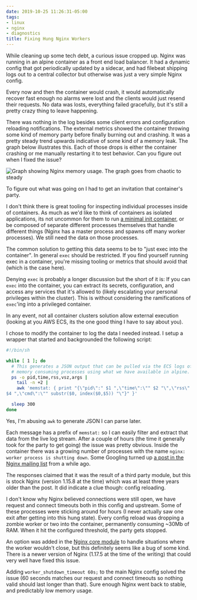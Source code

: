 ```yaml
---
date: 2019-10-25 11:26:31-05:00
tags:
- linux
- nginx
- diagnostics
title: Fixing Hung Nginx Workers
---
```


While cleaning up some tech debt, a curious issue cropped up. Nginx was running
in an alpine container as a front end load balancer. It had a dynamic config
that got periodically updated by a sidecar, and had filebeat shipping logs out
to a central collector but otherwise was just a very simple Nginx config.

Every now and then the container would crash, it would automatically recover
fast enough no alarms were lost and the clients would just resend their
requests. No data was losts, everything failed gracefully, but it's still a
pretty crazy thing to leave happening.

There was nothing in the log besides some client errors and configuration
reloading notifications. The external metrics showed the container throwing
some kind of memory party before finally burning out and crashing. It was a
pretty steady trend upwards indicative of some kind of a memory leak. The graph
below illustrates this. Each of those drops is either the container crashing or
me manually restarting it to test behavior. Can you figure out when I fixed the
issue?

![Graph showing Nginx memory usage. The graph goes from chaotic to
steady](/images/nginx_memory_consumption.png)

To figure out what was going on I had to get an invitation that container's
party.

I don't think there is great tooling for inspecting individual processes inside
of containers. As much as we'd like to think of containers as isolated
applications, its not uncommon for them to run [a minimal init container][1],
or be composed of separate different processes themselves that handle different
things (Nginx has a master process and spawns off many worker processes). We
still need the data on those processes.

The common solution to getting this data seems to be to "just exec into the
container". In general `exec` should be restricted. If you find yourself
running exec in a container, you're missing tooling or metrics that should
avoid that (which is the case here).

Denying `exec` is probably a longer discussion but the short of it is: If you
can `exec` into the container, you can extract its secrets, configuration, and
access any services that it's allowed to (likely escalating your personal
privileges within the cluster). This is without considering the ramifications
of `exec`'ing into a privileged container.

In any event, not all container clusters solution allow external execution
(looking at you AWS ECS, its the one good thing I have to say about you).

I chose to modify the container to log the data I needed instead. I setup a
wrapper that started and backgrounded the following script:

```sh
#!/bin/sh

while [ 1 ]; do
  # This generates a JSON output that can be pulled via the ECS logs of the top
  # memory consuming processes using what we have available in alpine.
  ps -o pid,time,rss,vsz,args |
    tail -n +2 |
    awk 'memstat: { print "{\"pid\":" $1 ",\"time\":\"" $2 "\",\"rss\":" $3 ",\"vsz\":"
$4 ",\"cmd\":\"" substr($0, index($0,$5)) "\"}" }'

  sleep 300
done
```

Yes, I'm abusing `awk` to generate JSON I can parse later.


Each message has a prefix of `memstat:` so I can easily filter and extract that
data from the live log stream. After a couple of hours (the time it generally
took for the party to get going) the issue was pretty obvious. Inside the
container there was a growing number of processes with the name `nginx: worker
process is shutting down`. Some Googling turned up [a post in the Nginx mailing
list][2] from a while ago.

The responses claimed that it was the result of a third party module, but this
is stock Nginx (version 1.15.8 at the time) which was at least three years
older than the post. It did indicate a clue though: config reloading.

I don't know why Nginx believed connections were still open, we have request
and connect timeouts both in this config and upstream. Some of these processes
were sticking around for hours (I never actually saw one exit after getting
into this hung state). Every config reload was dropping a zombie worker or two
into the container, permanently consuming ~30Mb of RAM. When it hit the
configured threshold, the party gets stopped.

An option was added in the [Nginx core module][3] to handle situations where
the worker wouldn't close, but this definitely seems like a bug of some kind.
There is a newer version of Nginx (1.17.5 at the time of the writing) that
could very well have fixed this issue.

Adding `worker_shutdown_timeout 60s;` to the main Nginx config solved the issue
(60 seconds matches our request and connect timeouts so nothing valid should
last longer than that). Sure enough Nginx went back to stable, and predictably
low memory usage.

[1]: https://github.com/krallin/tini
[2]: https://forum.nginx.org/read.php?2,262403,262403
[3]: http://nginx.org/en/docs/ngx_core_module.html#worker_shutdown_timeout
